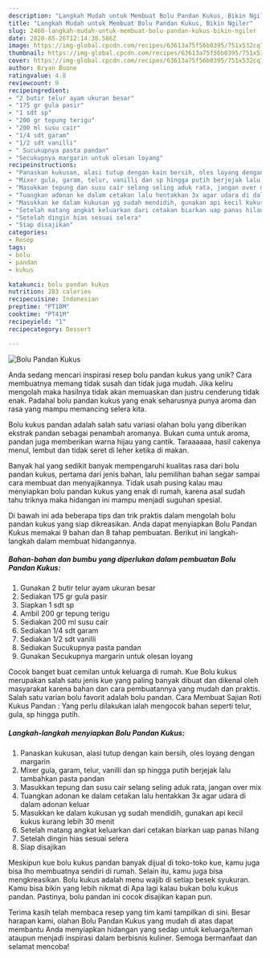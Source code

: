 ```yaml
---
description: "Langkah Mudah untuk Membuat Bolu Pandan Kukus, Bikin Ngiler"
title: "Langkah Mudah untuk Membuat Bolu Pandan Kukus, Bikin Ngiler"
slug: 2460-langkah-mudah-untuk-membuat-bolu-pandan-kukus-bikin-ngiler
date: 2020-05-26T12:14:38.586Z
image: https://img-global.cpcdn.com/recipes/63613a75f56b0395/751x532cq70/bolu-pandan-kukus-foto-resep-utama.jpg
thumbnail: https://img-global.cpcdn.com/recipes/63613a75f56b0395/751x532cq70/bolu-pandan-kukus-foto-resep-utama.jpg
cover: https://img-global.cpcdn.com/recipes/63613a75f56b0395/751x532cq70/bolu-pandan-kukus-foto-resep-utama.jpg
author: Bryan Boone
ratingvalue: 4.8
reviewcount: 9
recipeingredient:
- "2 butir telur ayam ukuran besar"
- "175 gr gula pasir"
- "1 sdt sp"
- "200 gr tepung terigu"
- "200 ml susu cair"
- "1/4 sdt garam"
- "1/2 sdt vanilli"
- " Sucukupnya pasta pandan"
- "Secukupnya margarin untuk olesan loyang"
recipeinstructions:
- "Panaskan kukusan, alasi tutup dengan kain bersih, oles loyang dengan margarin"
- "Mixer gula, garam, telur, vanilli dan sp hingga putih berjejak lalu tambahkan pasta pandan"
- "Masukkan tepung dan susu cair selang seling aduk rata, jangan over mix"
- "Tuangkan adonan ke dalam cetakan lalu hentakkan 3x agar udara di dalam adonan keluar"
- "Masukkan ke dalam kukusan yg sudah mendidih, gunakan api kecil kukus kurang lebih 30 menit"
- "Setelah matang angkat keluarkan dari cetakan biarkan uap panas hilang"
- "Setelah dingin hias sesuai selera"
- "Siap disajikan"
categories:
- Resep
tags:
- bolu
- pandan
- kukus

katakunci: bolu pandan kukus 
nutrition: 283 calories
recipecuisine: Indonesian
preptime: "PT18M"
cooktime: "PT41M"
recipeyield: "1"
recipecategory: Dessert

---
```



![Bolu Pandan Kukus](https://img-global.cpcdn.com/recipes/63613a75f56b0395/751x532cq70/bolu-pandan-kukus-foto-resep-utama.jpg)

Anda sedang mencari inspirasi resep bolu pandan kukus yang unik? Cara membuatnya memang tidak susah dan tidak juga mudah. Jika keliru mengolah maka hasilnya tidak akan memuaskan dan justru cenderung tidak enak. Padahal bolu pandan kukus yang enak seharusnya punya aroma dan rasa yang mampu memancing selera kita.

Bolu kukus pandan adalah salah satu variasi olahan bolu yang diberikan ekstrak pandan sebagai penambah aromanya. Bukan cuma untuk aroma, pandan juga memberikan warna hijau yang cantik. Taraaaaaa, hasil cakenya menul, lembut dan tidak seret di leher ketika di makan.

Banyak hal yang sedikit banyak mempengaruhi kualitas rasa dari bolu pandan kukus, pertama dari jenis bahan, lalu pemilihan bahan segar sampai cara membuat dan menyajikannya. Tidak usah pusing kalau mau menyiapkan bolu pandan kukus yang enak di rumah, karena asal sudah tahu triknya maka hidangan ini mampu menjadi suguhan spesial.


Di bawah ini ada beberapa tips dan trik praktis dalam mengolah bolu pandan kukus yang siap dikreasikan. Anda dapat menyiapkan Bolu Pandan Kukus memakai 9 bahan dan 8 tahap pembuatan. Berikut ini langkah-langkah dalam membuat hidangannya.

<!--inarticleads1-->

##### Bahan-bahan dan bumbu yang diperlukan dalam pembuatan Bolu Pandan Kukus:

1. Gunakan 2 butir telur ayam ukuran besar
1. Sediakan 175 gr gula pasir
1. Siapkan 1 sdt sp
1. Ambil 200 gr tepung terigu
1. Sediakan 200 ml susu cair
1. Sediakan 1/4 sdt garam
1. Sediakan 1/2 sdt vanilli
1. Sediakan  Sucukupnya pasta pandan
1. Gunakan Secukupnya margarin untuk olesan loyang


Cocok banget buat cemilan untuk keluarga di rumah. Kue Bolu kukus merupakan salah satu jenis kue yang paling banyak dibuat dan dikenal oleh masyarakat karena bahan dan cara pembuatannya yang mudah dan praktis. Salah satu varian bolu favorit adalah bolu pandan. Cara Membuat Sajian Roti Kukus Pandan : Yang perlu dilakukan ialah mengocok bahan seperti telur, gula, sp hingga putih. 

<!--inarticleads2-->

##### Langkah-langkah menyiapkan Bolu Pandan Kukus:

1. Panaskan kukusan, alasi tutup dengan kain bersih, oles loyang dengan margarin
1. Mixer gula, garam, telur, vanilli dan sp hingga putih berjejak lalu tambahkan pasta pandan
1. Masukkan tepung dan susu cair selang seling aduk rata, jangan over mix
1. Tuangkan adonan ke dalam cetakan lalu hentakkan 3x agar udara di dalam adonan keluar
1. Masukkan ke dalam kukusan yg sudah mendidih, gunakan api kecil kukus kurang lebih 30 menit
1. Setelah matang angkat keluarkan dari cetakan biarkan uap panas hilang
1. Setelah dingin hias sesuai selera
1. Siap disajikan


Meskipun kue bolu kukus pandan banyak dijual di toko-toko kue, kamu juga bisa lho membuatnya sendiri di rumah. Selain itu, kamu juga bisa mengkreasikan. Bolu kukus adalah menu wajib di setiap besek syukuran. Kamu bisa bikin yang lebih nikmat di Apa lagi kalau bukan bolu kukus pandan. Pastinya, bolu pandan ini cocok disajikan kapan pun. 

Terima kasih telah membaca resep yang tim kami tampilkan di sini. Besar harapan kami, olahan Bolu Pandan Kukus yang mudah di atas dapat membantu Anda menyiapkan hidangan yang sedap untuk keluarga/teman ataupun menjadi inspirasi dalam berbisnis kuliner. Semoga bermanfaat dan selamat mencoba!
